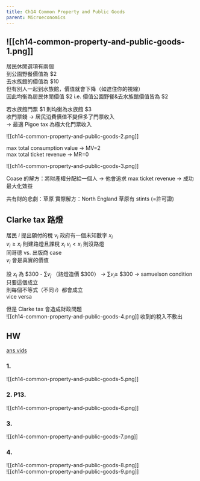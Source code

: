 ```yaml
---
title: Ch14 Common Property and Public Goods
parent: Microeconomics
---
```

<!-- # Ch14 Common Property and Public Goods -->
![[ch14-common-property-and-public-goods-1.png]]
---
居民休閒選項有兩個  
到公園野餐價值為 $2   
去水族館的價值為 $10  
但有別人一起到水族館，價值就會下降（如遮住你的視線）  
因此均衡為居民休閒價值 \$2 i.e. 價值公園野餐&去水族館價值皆為 $2  

若水族館門票 \$1 則均衡為水族館 $3  
收門票錢 → 居民消費價值不變但多了門票收入  
→ 最適 Pigoe tax 為極大化門票收入

![[ch14-common-property-and-public-goods-2.png]]

max total consumption value → MV=2  
max total ticket revenue → MR=0  

![[ch14-common-property-and-public-goods-3.png]]

Coase 的解方：將財產權分配給一個人 → 他會追求 max ticket revenue → 成功最大化效益  

共有財的悲劇：草原
實際解方：North England 草原有 stints (=許可證)  

## Clarke tax 路燈

居民 $i$ 提出願付的稅 $v_i$
政府有一個未知數字 $x_i$  
$v_i\geq x_i$  則建路燈且課稅 $x_i$ 
$v_i<x_i$ 則沒路燈  
同哥德 vs. 出版商 case  
$v_i$ 會是真實的價值  

設 $x_i$ 為 \$300 - $\sum v_j$  （路燈造價 $300）
→ $\sum v_i\geq$ \$300 → samuelson condition
只要這個成立  
則每個不等式（不同 $i$）都會成立  
vice versa  

但是 Clarke tax 會造成財政問題  
![[ch14-common-property-and-public-goods-4.png]]
收到的稅入不敷出  

## HW

[ans vids](https://drive.google.com/drive/u/3/folders/1t9OEsLQmywf06btfjtJ5WFFZXe7zUFBh)
### 1.

![[ch14-common-property-and-public-goods-5.png]]

### 2. P13.

![[ch14-common-property-and-public-goods-6.png]]

### 3.

![[ch14-common-property-and-public-goods-7.png]]

### 4.

![[ch14-common-property-and-public-goods-8.png]]  
![[ch14-common-property-and-public-goods-9.png]]


